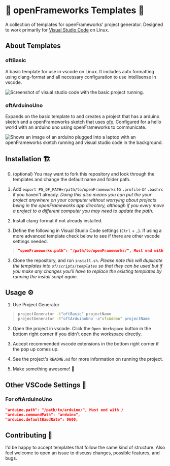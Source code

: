 # 🌻 openFrameworks Templates 🌻

A collection of templates for openFrameworks' project generator. Designed to work primarily for [Visual Studio Code](https://code.visualstudio.com/) on Linux.

## About Templates

### oftBasic

A basic template for use in vscode on Linux. It includes auto formatting using clang-format and all necessary configuration to use intellisense in vscode.

![Screenshot of visual studio code with the basic project running.]()

### oftArduinoUno

Expands on the basic template to and creates a project that has a arduino sketch and a openFrameworks sketch that uses [ofx](). Configured for a hello world with an arduino uno using openFrameworks to communicate.

![Shows an image of an arduino plugged into a laptop with an openFrameworks sketch running and visual studio code in the background.]()

## Installation 🏗️

0. (optional) You may want to fork this repository and look through the templates and change the default name and folder path.

1. Add `export PG_OF_PATH=/path/to/openFrameworks` to `.profile` or `.bashrc` if you haven't already. *Doing this also means you can put the your project anywhere on your computer without worrying about projects being in the openFrameworks app directory, although if you every move a project to a different computer you may need to update the path.*

2. Install clang-format if not already installed. 

2. Define the following in Visual Studio Code settings (`Ctrl` + `,`). If using a more advanced template check below to see if there are other vscode settings needed.

>```json
>"openFrameworks.path": "/path/to/openFrameworks/", Must end with /
>```

3. Clone the repository, and run `install.sh`. *Please note this will duplicate the templates into `of/scripts/templates` so that they can be used but if you make any changes you'll have to replace the existing templates by running the install script again.*

## Usage ⚙️

1. Use Project Generator

>```bash
>projectGenerator -t"oftBasic" projectName
>projectGenerator -t"oftArduinoUno -a"ofxAddon" projectName
>```

2. Open the project in vscode. Click the `Open Workspace` button in the bottom right corner if you didn't open the workspace directly.

3. Accept recommended vscode extensions in the bottom right corner if the pop up comes up.

4. See the project's `README.md` for more information on running the project.

5. Make something awesome! 🎨

## Other VSCode Settings 💫

### For oftArduinoUno

```json
"arduino.path": "/path/to/arduino/", Must end with /
"arduino.commandPath": "arduino",
"arduino.defaultBaudRate": 9600,
```

## Contributing 💖

I'd be happy to accept templates that follow the same kind of structure. Also feel welcome to open an issue to discuss changes, possible features, and bugs.
